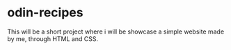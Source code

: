 # odin-recipes

This will be a short project where i will be showcase a simple website made by me, through HTML and CSS.